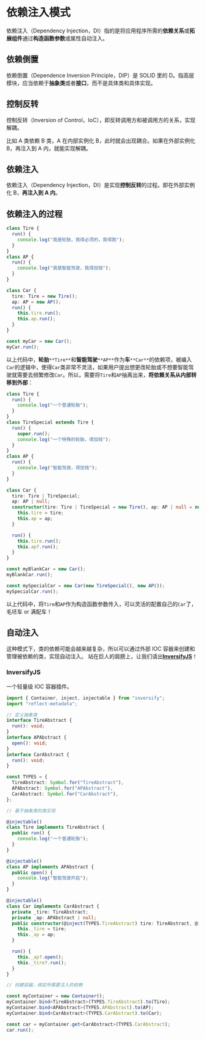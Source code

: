 # 依赖注入模式

依赖注入（Dependency Injection，DI）指的是将应用程序所需的**依赖关系**或**拓展组件**通过**构造函数参数**或属性自动注入。

## 依赖倒置

依赖倒置（Dependence Inversion Principle，DIP）是 SOLID 里的 D。指高层模块，应当依赖于**抽象类**或者**接口**，而不是具体类和具体实现。

## 控制反转

控制反转（Inversion of Control，IoC），即反转调用方和被调用方的关系，实现解耦。

比如 A 类依赖 B 类，A 在内部实例化 B，此时就会出现耦合。如果在外部实例化 B，再注入到 A 内，就能实现解耦。

## 依赖注入

依赖注入（Dependency Injection，DI）是实现**控制反转**的过程。即在外部实例化 B，**再注入到 A 内**。

## 依赖注入的过程

```typescript
class Tire {
  run() {
    console.log("我是轮胎，我得必须的，我得跑");
  }
}
class AP {
  run() {
    console.log("我是智能驾驶，我得加钱");
  }
}

class Car {
  tire: Tire = new Tire();
  ap: AP = new AP();
  run() {
    this.tire.run();
    this.ap.run();
  }
}

const myCar = new Car();
myCar.run();
```

以上代码中，**轮胎**`**Tire**`和**智能驾驶**`**AP**`作为**车**`**Car**`的依赖项，被编入`Car`的逻辑中，使得`Car`类非常不灵活，如果用户提出想更改轮胎或不想要智能驾驶就需要去频繁修改`Car`。所以，需要将`Tire`和`AP`抽离出来，**将依赖关系从内部转移到外部**：

```typescript
class Tire {
  run() {
    console.log("一个普通轮胎");
  }
}
class TireSpecial extends Tire {
  run() {
    super.run();
    console.log("一个特殊的轮胎，得加钱");
  }
}
class AP {
  run() {
    console.log("智能驾驶，得加钱");
  }
}

class Car {
  tire: Tire | TireSpecial;
  ap: AP | null;
  constructor(tire: Tire | TireSpecial = new Tire(), ap: AP | null = null) {
    this.tire = tire;
    this.ap = ap;
  }

  run() {
    this.tire.run();
    this.ap?.run();
  }
}

const myBlankCar = new Car();
myBlankCar.run();

const mySpecialCar = new Car(new TireSpecial(), new AP());
mySpecialCar.run();
```

以上代码中，将`Tire`和`AP`作为构造函数参数传入，可以灵活的配置自己的`Car`了，毛坯车 or 满配车！

## 自动注入

这种模式下，类的依赖可能会越来越复杂，所以可以通过外部 IOC 容器来创建和管理被依赖的类，实现自动注入。
站在巨人的肩膀上，让我们请出[**InversifyJS**](https://www.npmjs.com/package/inversify)！

### InversifyJS

一个轻量级 IOC 容器插件。

```typescript
import { Container, inject, injectable } from "inversify";
import "reflect-metadata";

// 定义抽象类
interface TireAbstract {
  run(): void;
}
interface APAbstract {
  open(): void;
}
interface CarAbstract {
  run(): void;
}

const TYPES = {
  TireAbstract: Symbol.for("TireAbstract"),
  APAbstract: Symbol.for("APAbstract"),
  CarAbstract: Symbol.for("CarAbstract"),
};

// 基于抽象类的类实现

@injectable()
class Tire implements TireAbstract {
  public run() {
    console.log("一个普通轮胎");
  }
}

@injectable()
class AP implements APAbstract {
  public open() {
    console.log("智能驾驶开启");
  }
}

@injectable()
class Car implements CarAbstract {
  private _tire: TireAbstract;
  private _ap: APAbstract | null;
  public constructor(@inject(TYPES.TireAbstract) tire: TireAbstract, @inject(TYPES.APAbstract) ap: APAbstract | null = null) {
    this._tire = tire;
    this._ap = ap;
  }

  run() {
    this._ap?.open();
    this._tire?.run();
  }
}

// 创建容器，绑定所需要注入的依赖

const myContainer = new Container();
myContainer.bind<TireAbstract>(TYPES.TireAbstract).to(Tire);
myContainer.bind<APAbstract>(TYPES.APAbstract).to(AP);
myContainer.bind<CarAbstract>(TYPES.CarAbstract).to(Car);

const car = myContainer.get<CarAbstract>(TYPES.CarAbstract);
car.run();
```
